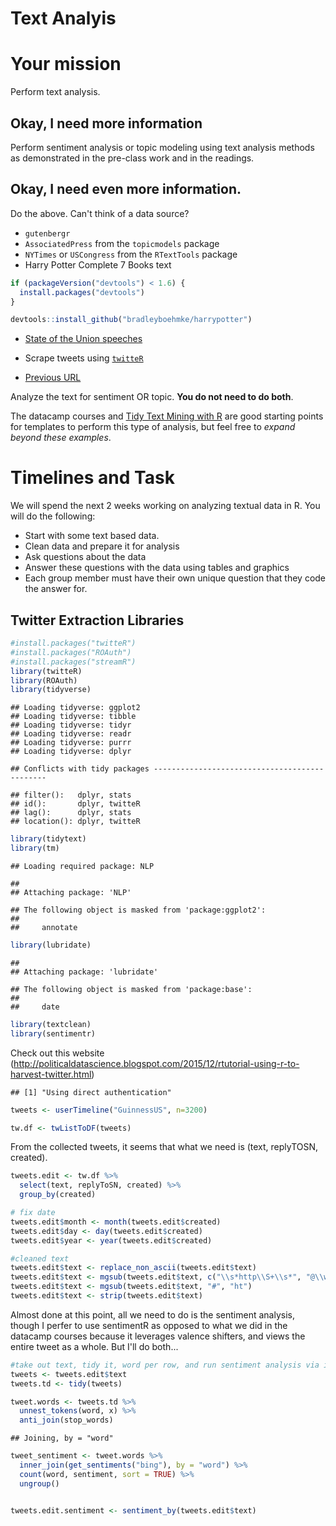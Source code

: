 Text Analyis
================

Your mission
============

Perform text analysis.

Okay, I need more information
-----------------------------

Perform sentiment analysis or topic modeling using text analysis methods as demonstrated in the pre-class work and in the readings.

Okay, I need even more information.
-----------------------------------

Do the above. Can't think of a data source?

-   `gutenbergr`
-   `AssociatedPress` from the `topicmodels` package
-   `NYTimes` or `USCongress` from the `RTextTools` package
-   Harry Potter Complete 7 Books text

``` r
if (packageVersion("devtools") < 1.6) {
  install.packages("devtools")
}

devtools::install_github("bradleyboehmke/harrypotter")
```

-   [State of the Union speeches](https://pradeepadhokshaja.wordpress.com/2017/03/31/scraping-the-web-for-presdential-inaugural-addresses-using-rvest/)

-   Scrape tweets using [`twitteR`](https://www.r-bloggers.com/setting-up-the-twitter-r-package-for-text-analytics/)

-   [Previous URL](https://www.credera.com/blog/business-intelligence/twitter-analytics-using-r-part-1-extract-tweets/)

Analyze the text for sentiment OR topic. **You do not need to do both**.

The datacamp courses and [Tidy Text Mining with R](http://tidytextmining.com/) are good starting points for templates to perform this type of analysis, but feel free to *expand beyond these examples*.

Timelines and Task
==================

We will spend the next 2 weeks working on analyzing textual data in R. You will do the following:

-   Start with some text based data.
-   Clean data and prepare it for analysis
-   Ask questions about the data
-   Answer these questions with the data using tables and graphics
-   Each group member must have their own unique question that they code the answer for.

Twitter Extraction Libraries
----------------------------

``` r
#install.packages("twitteR")
#install.packages("ROAuth")
#install.packages("streamR")
library(twitteR)
library(ROAuth)
library(tidyverse)
```

    ## Loading tidyverse: ggplot2
    ## Loading tidyverse: tibble
    ## Loading tidyverse: tidyr
    ## Loading tidyverse: readr
    ## Loading tidyverse: purrr
    ## Loading tidyverse: dplyr

    ## Conflicts with tidy packages ----------------------------------------------

    ## filter():   dplyr, stats
    ## id():       dplyr, twitteR
    ## lag():      dplyr, stats
    ## location(): dplyr, twitteR

``` r
library(tidytext)
library(tm)
```

    ## Loading required package: NLP

    ## 
    ## Attaching package: 'NLP'

    ## The following object is masked from 'package:ggplot2':
    ## 
    ##     annotate

``` r
library(lubridate)
```

    ## 
    ## Attaching package: 'lubridate'

    ## The following object is masked from 'package:base':
    ## 
    ##     date

``` r
library(textclean)
library(sentimentr)
```

Check out this website (<http://politicaldatascience.blogspot.com/2015/12/rtutorial-using-r-to-harvest-twitter.html>)

    ## [1] "Using direct authentication"

``` r
tweets <- userTimeline("GuinnessUS", n=3200)

tw.df <- twListToDF(tweets)
```

From the collected tweets, it seems that what we need is (text, replyTOSN, created).

``` r
tweets.edit <- tw.df %>% 
  select(text, replyToSN, created) %>% 
  group_by(created) 

# fix date 
tweets.edit$month <- month(tweets.edit$created)
tweets.edit$day <- day(tweets.edit$created)
tweets.edit$year <- year(tweets.edit$created)
```

``` r
#cleaned text 
tweets.edit$text <- replace_non_ascii(tweets.edit$text)
tweets.edit$text <- mgsub(tweets.edit$text, c("\\s*http\\S+\\s*", "@\\w+"), c("",""), fixed = FALSE)
tweets.edit$text <- mgsub(tweets.edit$text, "#", "ht")
tweets.edit$text <- strip(tweets.edit$text)
```

Almost done at this point, all we need to do is the sentiment analysis, though I perfer to use sentimentR as opposed to what we did in the datacamp courses because it leverages valence shifters, and views the entire tweet as a whole. But I'll do both...

``` r
#take out text, tidy it, word per row, and run sentiment analysis via inner join
tweets <- tweets.edit$text
tweets.td <- tidy(tweets)

tweet.words <- tweets.td %>%
  unnest_tokens(word, x) %>% 
  anti_join(stop_words)
```

    ## Joining, by = "word"

``` r
tweet_sentiment <- tweet.words %>%
  inner_join(get_sentiments("bing"), by = "word") %>%
  count(word, sentiment, sort = TRUE) %>%
  ungroup()


tweets.edit.sentiment <- sentiment_by(tweets.edit$text)
```
